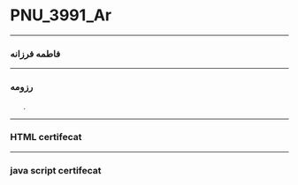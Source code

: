 # PNU_3991_Ar
---
### فاطمه فرزانه

<OL>
 
 
 </ol>




---
###  رزومه
<OL>
 
 .
 </ol>

---
### HTML certifecat
<OL>
 
 
 </ol>
 
 
 
---
### java script certifecat
<OL>
 
 
 </ol>
